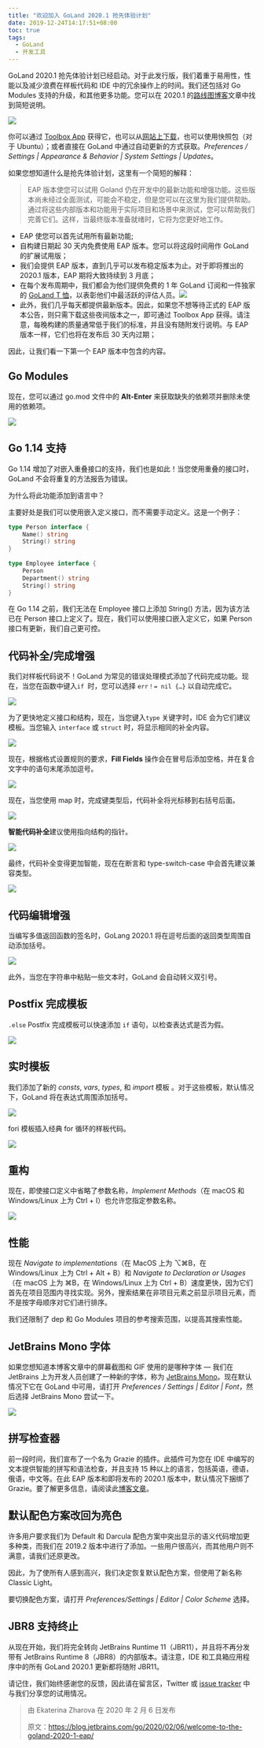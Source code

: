```yaml
---
title: "欢迎加入 GoLand 2020.1 抢先体验计划"
date: 2019-12-24T14:17:51+08:00
toc: true
tags: 
  - GoLand
  - 开发工具
---
```


GoLand 2020.1 抢先体验计划已经启动。对于此发行版，我们着重于易用性，性能以及减少浪费在样板代码和 IDE 中的冗余操作上的时间。我们还包括对 Go Modules 支持的升级，和其他更多功能。您可以在 2020.1 的[路线图博客](https://blog.jetbrains.com/go/2019/12/24/whats-next-goland-2020-1-roadmap/)文章中找到简短说明。

![](https://d3nmt5vlzunoa1.cloudfront.net/go/files/2020/02/blog@2x.jpg)

你可以通过 [Toolbox App](https://www.jetbrains.com/toolbox/app/?_ga=2.109771525.1651118980.1581665300-159533074.1581665300) 获得它，也可以从[网站上下载](https://www.jetbrains.com/go/nextversion/)，也可以使用快照包（对于 Ubuntu）；或者直接在 GoLand 中通过自动更新的方式获取。*Preferences / Settings | Appearance & Behavior | System Settings | Updates*。

如果您想知道什么是抢先体验计划，这里有一个简短的解释：

> EAP 版本使您可以试用 Goland 仍在开发中的最新功能和增强功能。这些版本尚未经过全面测试，可能会不稳定，但是您可以在这里为我们提供帮助。通过将这些内部版本和功能用于实际项目和场景中来测试，您可以帮助我们完善它们。这样，当最终版本准备就绪时，它将为您更好地工作。

- EAP 使您可以首先试用所有最新功能;
- 自构建日期起 30 天内免费使用 EAP 版本。您可以将这段时间用作 GoLand 的扩展试用版；
- 我们会提供 EAP 版本，直到几乎可以发布稳定版本为止。对于即将推出的 2020.1 版本，EAP 期将大致持续到 3 月底；
- 在每个发布周期中，我们都会为他们提供免费的 1 年 GoLand 订阅和一件独家的 [GoLand T 恤](https://twitter.com/GoLandIDE/status/1116361899308912645)，以表彰他们中最活跃的评估人员。![](https://s2.ax1x.com/2020/02/15/1xBtL8.jpg)
- 此外，我们几乎每天都提供最新版本。因此，如果您不想等待正式的 EAP 版本公告，则只需下载这些夜间版本之一，即可通过 Toolbox App 获得。请注意，每晚构建的质量通常低于我们的标准，并且没有随附发行说明。与 EAP 版本一样，它们也将在发布后 30 天内过期；

因此，让我们看一下第一个 EAP 版本中包含的内容。

## Go Modules

现在，您可以通过 go.mod 文件中的 **Alt-Enter** 来获取缺失的依赖项并删除未使用的依赖项。

![](https://d3nmt5vlzunoa1.cloudfront.net/go/files/2020/02/go-mod-file-support.gif)

## Go 1.14 支持

Go 1.14 增加了对嵌入重叠接口的支持，我们也是如此！当您使用重叠的接口时，GoLand 不会将重复的方法报告为错误。

为什么将此功能添加到语言中？

主要好处是我们可以使用嵌入定义接口，而不需要手动定义。这是一个例子：

```go
type Person interface {
	Name() string
	String() string
}
 
type Employee interface {
	Person
	Department() string
	String() string
}
```

在 Go 1.14 之前，我们无法在 Employee 接口上添加 String() 方法，因为该方法已在 Person 接口上定义了。现在，我们可以使用接口嵌入定义它，如果 Person 接口有更新，我们自己更可控。

## 代码补全/完成增强

我们对样板代码说不！GoLand 为常见的错误处理模式添加了代码完成功能。现在，当您在函数中键入`if `时，您可以选择 `err！= nil {…}` 以自动完成它。

![](https://d3nmt5vlzunoa1.cloudfront.net/go/files/2020/02/code-completion-handling-errors.gif)

为了更快地定义接口和结构，现在，当您键入`type` 关键字时，IDE 会为它们建议模板。当您输入 `interface` 或 `struct` 时，将显示相同的补全内容。

![](https://d3nmt5vlzunoa1.cloudfront.net/go/files/2020/02/type-keyword-completion-struct-interfaces.gif)

现在，根据格式设置规则的要求，**Fill Fields** 操作会在冒号后添加空格，并在复合文字中的语句末尾添加逗号。

![](https://d3nmt5vlzunoa1.cloudfront.net/go/files/2020/02/field-name-completion.gif)

现在，当您使用 map 时，完成键类型后，代码补全将光标移到右括号后面。

![](https://d3nmt5vlzunoa1.cloudfront.net/go/files/2020/02/code-compltion-map.gif)

**智能代码补全**建议使用指向结构的指针。

![](https://d3nmt5vlzunoa1.cloudfront.net/go/files/2020/02/code-completion-for-pointer-to-struct-initializer.gif)

最终，代码补全变得更加智能，现在在断言和 type-switch-case 中会首先建议兼容类型。

![](https://d3nmt5vlzunoa1.cloudfront.net/go/files/2020/02/type-assertion-completion.gif)

## 代码编辑增强

当编写多值返回函数的签名时，GoLang 2020.1 将在逗号后面的返回类型周围自动添加括号。

![](https://d3nmt5vlzunoa1.cloudfront.net/go/files/2020/02/multi-value-return-function.gif)

此外，当您在字符串中粘贴一些文本时，GoLand 会自动转义双引号。

## Postfix 完成模板

`.else` Postfix 完成模板可以快速添加 `if` 语句，以检查表达式是否为假。

![](https://d3nmt5vlzunoa1.cloudfront.net/go/files/2020/02/else-postfix-completion.gif)

## 实时模板

我们添加了新的 *consts*, *vars*, *types*, 和 *import* 模板 。对于这些模板，默认情况下，GoLand 将在表达式周围添加括号。

![](https://d3nmt5vlzunoa1.cloudfront.net/go/files/2020/02/consts-vars-live-templates.gif)

fori 模板插入经典 for 循环的样板代码。

![](https://d3nmt5vlzunoa1.cloudfront.net/go/files/2020/02/fori-live-template.gif)

## 重构

现在，即使接口定义中省略了参数名称，*Implement Methods*（在 macOS 和 Windows/Linux 上为 Ctrl + I）也允许您指定参数名称。

![](https://d3nmt5vlzunoa1.cloudfront.net/go/files/2020/02/implement-methods.gif)

## 性能

现在 *Navigate to implementations*（在 MacOS 上为 ⌥⌘B，在 Windows/Linux 上为 Ctrl + Alt + B）和 *Navigate to Declaration or Usages*（在 macOS 上为 ⌘B，在 Windows/Linux 上为 Ctrl + B）速度更快，因为它们首先在项目范围内寻找实现。另外，搜索结果在非项目元素之前显示项目元素，而不是按字母顺序对它们进行排序。

我们还限制了 dep 和 Go Modules 项目的参考搜索范围，以提高其搜索性能。

## JetBrains Mono 字体

如果您想知道本博客文章中的屏幕截图和 GIF 使用的是哪种字体 — 我们在 JetBrains 上为开发人员创建了一种新的字体，称为 [JetBrains Mono](https://www.jetbrains.com/lp/mono/)。现在默认情况下它在 GoLand 中可用，请打开 *Preferences / Settings | Editor | Font*，然后选择 JetBrains Mono 尝试一下。

![](https://d3nmt5vlzunoa1.cloudfront.net/go/files/2020/02/jetbrains-mono-font.png)

## 拼写检查器

前一段时间，我们宣布了一个名为 Grazie 的插件。此插件可为您在 IDE 中编写的文本提供智能的拼写和语法检查，并且支持 15 种以上的语言，包括英语，德语，俄语，中文等。在此 EAP 版本和即将发布的 2020.1 版本中，默认情况下捆绑了 Grazie。要了解更多信息，请阅读此[博客文章](https://blog.jetbrains.com/idea/2019/11/meet-grazie-the-ultimate-spelling-grammar-and-style-checker-for-intellij-idea/)。

## 默认配色方案改回为亮色

许多用户要求我们为 Default 和 Darcula 配色方案中突出显示的语义代码增加更多种类，而我们在 2019.2 版本中进行了添加。一些用户很高兴，而其他用户则不满意，请我们还原更改。

因此，为了使所有人感到高兴，我们决定恢复默认配色方案，但使用了新名称 Classic Light。

要切换配色方案，请打开 *Preferences/Settings | Editor | Color Scheme* 选择。

## JBR8 支持终止

从现在开始，我们将完全转向 JetBrains Runtime 11（JBR11），并且将不再分发带有 JetBrains Runtime 8（JBR8）的内部版本。请注意，IDE 和工具箱应用程序中的所有 GoLand 2020.1 更新都将随附 JBR11。

请记住，我们始终感谢您的反馈，因此请在留言区，Twitter 或 [issue tracker](https://youtrack.jetbrains.com/issues/GO) 中与我们分享您的试用情况。

> 由 Ekaterina Zharova 在 2020 年 2 月 6 日发布
>
> 原文：https://blog.jetbrains.com/go/2020/02/06/welcome-to-the-goland-2020-1-eap/

